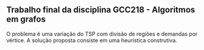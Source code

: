 ## Trabalho final da disciplina GCC218 - Algoritmos em grafos

O problema é uma variação do TSP com divisão de regiões e demandas por vértice. A solução proposta consiste em uma heurística construtiva.
